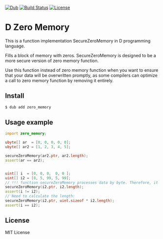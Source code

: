 [![Dub](https://img.shields.io/dub/v/zero-memory.svg?style=flat)](https://code.dlang.org/packages/zero-memory)
[![Build Status](https://travis-ci.org/DarkRiDDeR/d-zero-memory.svg?branch=master)](https://travis-ci.org/DarkRiDDeR/d-zero-memory)
[![License](https://img.shields.io/github/license/DarkRiDDeR/d-zero-memory.svg?style=flat)](https://github.com/DarkRiDDeR/d-zero-memory/blob/master/LICENSE)

# D Zero Memory

This is a function implementation SecureZeroMemory in D programming language.

Fills a block of memory with zeros. SecureZeroMemory is designed to be a more secure version of zero memory function.

Use this function instead of zero memory function when you want to ensure that your data will be overwritten promptly,
as some compilers can optimize a call to zero memory function by removing it entirely.

## Install

```sh
$ dub add zero_memory
```

## Usage example

```d
import zero_memory;

ubyte[] ar  = [0, 0, 0, 0, 0];
ubyte[] ar2 = [1, 2, 3, 4, 5];

secureZeroMemory(ar2.ptr, ar2.length);
assert(ar == ar2);


uint[] i  = [0, 0, 0,  0, 0 ];
uint[] i2 = [8, 5, 99, 5, 99];
// !!! function secureZeroMemory processes data by byte. Therefore, it is wrong:
secureZeroMemory(i2.ptr, i2.length);
assert(i != i2);
// Need to calculate the length:
secureZeroMemory(i2.ptr, uint.sizeof * i2.length);
assert(i == i2);
```


## License

MIT License
